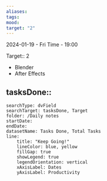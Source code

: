 ```yaml
---
aliases: 
tags: 
mood: 
target: "2"
---
```


2024-01-19 - Fri
Time - 19:00


Target:: 2
- Blender
- After Effects

tasksDone::
- 


```tracker
searchType: dvField
searchTarget: tasksDone, Target
folder: /Daily notes 
startDate:
endDate:
datasetName: Tasks Done, Total Tasks
line:
    title: "Keep Going!"
    lineColor: blue, yellow
    fillGap: true
    showLegend: true
    legendOrientation: vertical
    xAxisLabel: Dates
    yAxisLabel: Productivity
```
